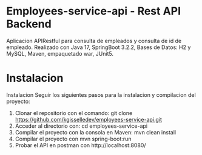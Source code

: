# Employees-service-api - Rest API Backend

Aplicacion APIRestful para consulta de empleados y consulta de id de empleado.
Realizado con Java 17, SpringBoot 3.2.2, Bases de Datos: H2 y MySQL, Maven, empaquetado war, JUnit5.

# Instalacion

Instalacion
Seguir los siguientes pasos para la instalacion y compilacion del proyecto:

1. Clonar el repositorio con el comando: git clone https://github.com/kgisselledev/employees-service-api.git
2. Acceder al directorio con: cd employees-service-api
3. Compilar el proyecto con la consola en Maven: mvn clean install
4. Compilar el proyecto con mvn spring-boot:run
5. Probar el API en postman con http://localhost:8080/